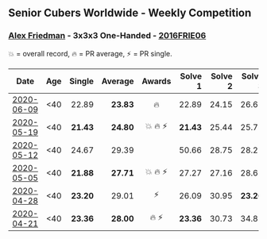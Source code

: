 ## Senior Cubers Worldwide - Weekly Competition
### [Alex Friedman](../alex_friedman.md) - 3x3x3 One-Handed - [2016FRIE06](https://www.worldcubeassociation.org/persons/2016FRIE06?event=333oh)

💥 = overall record, 🔥 = PR average, ⚡ = PR single.

| Date | Age | Single | Average | Awards | Solve 1 | Solve 2 | Solve 3 | Solve 4 | Solve 5 | Video |
| :--: | :--: | --: | --: | :--: | --: | --: | --: | --: | --: | :-- |
| [2020-06-09](../../results/333oh/2020-06-09.md) | <40 | 22.89 | **23.83** | 🔥 | 22.89 | 24.15 | 26.65 | 24.15 | 23.18 | [Link](https://www.facebook.com/events/903549840109576/permalink/907939493003944/) |
| [2020-05-19](../../results/333oh/2020-05-19.md) | <40 | **21.43** | **24.80** | 💥 🔥 ⚡ | **21.43** | 25.44 | 25.76 | 25.00 | 23.97 | [Link](https://www.facebook.com/events/1880761498725633/permalink/1881033222031794/) |
| [2020-05-12](../../results/333oh/2020-05-12.md) | <40 | 24.67 | 29.39 |  | 50.66 | 28.75 | 28.27 | 31.15 | 24.67 | [Link](https://www.facebook.com/events/546188069600739/permalink/550339859185560/) |
| [2020-05-05](../../results/333oh/2020-05-05.md) | <40 | **21.88** | **27.71** | 💥 🔥 ⚡ | 27.27 | 27.16 | 28.69 | 36.05 | **21.88** | [Link](https://www.facebook.com/events/3313106775587396/permalink/3318782515019822/) |
| [2020-04-28](../../results/333oh/2020-04-28.md) | <40 | **23.20** | 29.01 | ⚡ | 26.09 | 30.95 | **23.20** | 29.98 | 34.02 | [Link](https://www.facebook.com/events/535188653858103/permalink/538723453504623/) |
| [2020-04-21](../../results/333oh/2020-04-21.md) | <40 | **23.36** | **28.00** | 🔥 ⚡ | **23.36** | 30.73 | 34.82 | 27.46 | 25.82 | [Link](https://www.facebook.com/events/880278499062375/permalink/883239652099593/) |


<!-- Global site tag (gtag.js) - Google Analytics -->
<script async src="https://www.googletagmanager.com/gtag/js?id=UA-86348435-3"></script>
<script>window.dataLayer = window.dataLayer || []; function gtag() {dataLayer.push(arguments);} gtag('js', new Date()); gtag('config', 'UA-86348435-3');</script>
